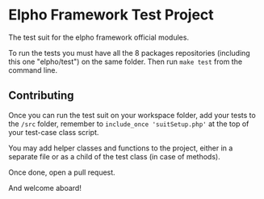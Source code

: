 Elpho Framework Test Project
============================

The test suit for the elpho framework official modules.

To run the tests you must have all the 8 packages repositories (including this one "elpho/test") on the same folder.
Then run `make test` from the command line.

Contributing
------------

Once you can run the test suit on your workspace folder, add your tests to the `/src` folder, remember to `include_once 'suitSetup.php'` at the top of your test-case class script.

You may add helper classes and functions to the project, either in a separate file or as a child of the test class (in case of methods).

Once done, open a pull request.

And welcome aboard!
